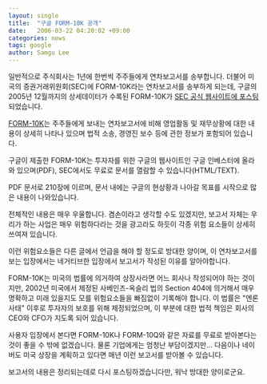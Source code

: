 ```yaml
---
layout: single
title:  "구글 FORM-10K 공개"
date:   2006-03-22 04:20:02 +09:00
categories: news
tags: google
author: Samgu Lee
---
```

일반적으로 주식회사는 1년에 한번씩 주주들에게 연차보고서를 송부합니다. 더불어 미국의 증권거래위원회(SEC)에 FORM-10K라는 연차보고서를 송부하게 되는데, 구글의 2005년 12월까지의 상세데이터가 수록된 FORM-10K가 [SEC 공식 웹사이트에 포스팅](http://investor.google.com/order.html)되었습니다.

[FORM-10K](http://www.sec.gov/Archives/edgar/data/1288776/000119312506056598/d10k.htm)는 주주들에게 보내는 연차보고서에 비해 영업활동 및 재무상황에 대한 내용이 상세히 나타나 있으며 법적 소송, 경영진 보수 등에 관한 정보가 포함되어 있습니다.

구글이 제출한 FORM-10K는 투자자를 위한 구글의 웹사이트인 구글 인베스터에 올라와 있으며(PDF), SEC에서도 무료로 문서를 열람할 수 있습니다(HTML/TEXT).

PDF 문서로 210장에 이르며, 문서 내에는 구글의 현상황과 나아갈 목표를 시작으로 많은 내용이 나와있습니다.

전체적인 내용은 매우 우울합니다. 겸손이라고 생각할 수도 있겠지만, 보고서 자체는 우리가 하는 사업은 매우 위험하다라는 것을 광고라도 하듯이 각종 위험 요소들이 상세히 쓰여져 있습니다.

이런 위험요소들은 다른 글에서 언급을 해야 할 정도로 방대한 양이며, 이 연차보고서를 보는 입장에서는 네거티브한 입장에서 보고서가 작성된 이유를 알아야합니다.

FORM-10K는 미국의 법률에 의거하여 상장사라면 어느 회사나 작성되어야 하는 것이지만, 2002년 미국에서 제정된 사베인즈-옥슬리 법의 Section 404에 의거해서 매우 명확하고 미래 있을지도 모를 위험요소들을 빠짐없이 기록해야 합니다. 이 법률은 "엔론 사태" 이후로 투자자의 보호를 위해 제정되었으며, 이 부분에 대한 법적 책임은 회사의 CEO와 CFO가 지도록 되어 있습니다.

사용자 입장에서 본다면 FORM-10K나 FORM-10Q와 같은 자료를 무료로 받아본다는 것이 좋을 수 밖에 없겠습니다. 물론 기업에게는 엄청난 부담이겠지만... 다음이나 네이버도 미국 상장을 계획하고 있다면 매년 이런 보고서를 받아볼 수 있습니다.

보고서의 내용은 정리되는데로 다시 포스팅하겠습니다만, 워낙 방대한 양이로군요.
